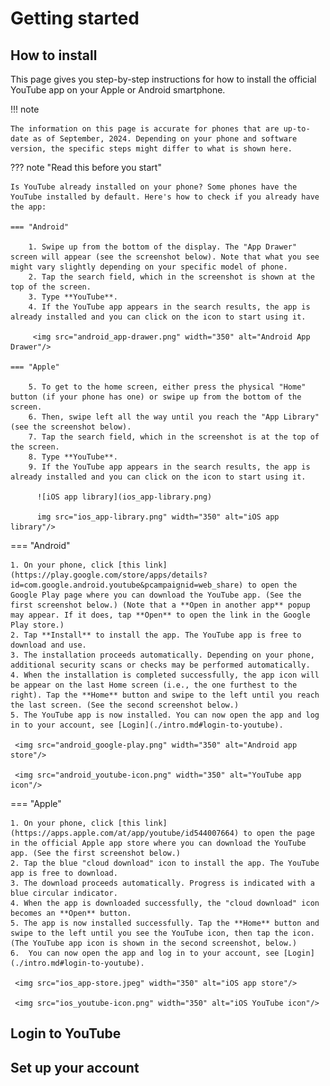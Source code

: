 # Getting started

## How to install

This page gives you step-by-step instructions for how to install the official YouTube app on your Apple or Android smartphone.

!!! note

    The information on this page is accurate for phones that are up-to-date as of September, 2024. Depending on your phone and software version, the specific steps might differ to what is shown here.

??? note "Read this before you start"

    Is YouTube already installed on your phone? Some phones have the YouTube installed by default. Here's how to check if you already have the app: 

    === "Android"
  
        1. Swipe up from the bottom of the display. The "App Drawer" screen will appear (see the screenshot below). Note that what you see might vary slightly depending on your specific model of phone.
        2. Tap the search field, which in the screenshot is shown at the top of the screen.
        3. Type **YouTube**.
        4. If the YouTube app appears in the search results, the app is already installed and you can click on the icon to start using it.

         <img src="android_app-drawer.png" width="350" alt="Android App Drawer"/>

    === "Apple"
  
        5. To get to the home screen, either press the physical "Home" button (if your phone has one) or swipe up from the bottom of the screen. 
        6. Then, swipe left all the way until you reach the "App Library" (see the screenshot below).    
        7. Tap the search field, which in the screenshot is at the top of the screen.
        8. Type **YouTube**.
        9. If the YouTube app appears in the search results, the app is already installed and you can click on the icon to start using it.

          ![iOS app library](ios_app-library.png)
          
          img src="ios_app-library.png" width="350" alt="iOS app library"/>

=== "Android"
    
    1. On your phone, click [this link](https://play.google.com/store/apps/details?id=com.google.android.youtube&pcampaignid=web_share) to open the Google Play page where you can download the YouTube app. (See the first screenshot below.) (Note that a **Open in another app** popup may appear. If it does, tap **Open** to open the link in the Google Play store.)
    2. Tap **Install** to install the app. The YouTube app is free to download and use. 
    3. The installation proceeds automatically. Depending on your phone, additional security scans or checks may be performed automatically. 
    4. When the installation is completed successfully, the app icon will be appear on the last Home screen (i.e., the one furthest to the right). Tap the **Home** button and swipe to the left until you reach the last screen. (See the second screenshot below.)
    5. The YouTube app is now installed. You can now open the app and log in to your account, see [Login](./intro.md#login-to-youtube).
 
     <img src="android_google-play.png" width="350" alt="Android app store"/>

     <img src="android_youtube-icon.png" width="350" alt="YouTube app icon"/>

=== "Apple"
    
    1. On your phone, click [this link](https://apps.apple.com/at/app/youtube/id544007664) to open the page in the official Apple app store where you can download the YouTube app. (See the first screenshot below.)
    2. Tap the blue "cloud download" icon to install the app. The YouTube app is free to download. 
    3. The download proceeds automatically. Progress is indicated with a blue circular indicator.
    4. When the app is downloaded successfully, the "cloud download" icon becomes an **Open** button. 
    5. The app is now installed successfully. Tap the **Home** button and swipe to the left until you see the YouTube icon, then tap the icon. (The YouTube app icon is shown in the second screenshot, below.)
    6.  You can now open the app and log in to your account, see [Login](./intro.md#login-to-youtube).
     
     <img src="ios_app-store.jpeg" width="350" alt="iOS app store"/>

     <img src="ios_youtube-icon.png" width="350" alt="iOS YouTube icon"/>

## Login to YouTube

## Set up your account